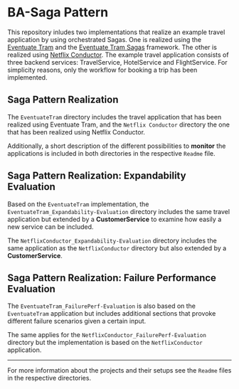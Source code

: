 # BA-Saga Pattern
This repository inludes two implementations that realize an example travel application by using orchestrated Sagas.
One is realized using the [Eventuate Tram](https://github.com/eventuate-tram/eventuate-tram-core) and the [Eventuate Tram Sagas](https://github.com/eventuate-tram/eventuate-tram-sagas) framework.
The other is realized using [Netflix Conductor](https://github.com/Netflix/conductor).
The example travel application consists of three backend services: TravelService,
HotelService and FlightService. For simplicity reasons, only the workflow for booking a trip has been implemented.


## Saga Pattern Realization

The `EventuateTram` directory includes the travel application that has been realized using Eventuate Tram, and the `Netflix Conductor` directory the one that has been realized using Netflix Conductor.

Additionally, a short description of the different possibilities to   __monitor__ the applications is included in both directories in the respective `Readme` file.


## Saga Pattern Realization: Expandability Evaluation

Based on the `EventuateTram` implementation, the `EventuateTram_Expandability-Evaluation` directory includes the same travel application but extended by a __CustomerService__ to examine how easily a new service can be included.


The `NetflixConductor_Expandability-Evaluation` directory includes the same application as the `NetflixConductor` directory but also extended by a __CustomerService__.


## Saga Pattern Realization: Failure Performance Evaluation

The `EventuateTram_FailurePerf-Evaluation` is also based on the `EventuateTram` application but includes additional sections that provoke different failure scenarios given a certain input.

The same applies for the `NetflixConductor_FailurePerf-Evaluation` directory but the implementation is based on the `NetflixConductor` application.

-----------------------------------------------------------------------------
For more information about the projects and their setups see the `Readme` files in the respective directories.
